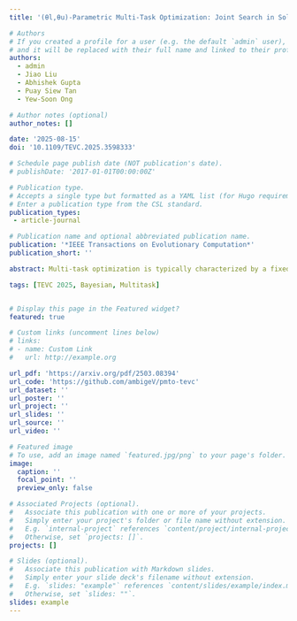 ```yaml
---
title: '(θl,θu)-Parametric Multi-Task Optimization: Joint Search in Solution and Infinite Task Spaces'

# Authors
# If you created a profile for a user (e.g. the default `admin` user), write the username (folder name) here
# and it will be replaced with their full name and linked to their profile.
authors:
  - admin
  - Jiao Liu
  - Abhishek Gupta
  - Puay Siew Tan
  - Yew-Soon Ong

# Author notes (optional)
author_notes: []

date: '2025-08-15'
doi: '10.1109/TEVC.2025.3598333'

# Schedule page publish date (NOT publication's date).
# publishDate: '2017-01-01T00:00:00Z'

# Publication type.
# Accepts a single type but formatted as a YAML list (for Hugo requirements).
# Enter a publication type from the CSL standard.
publication_types:
 - article-journal

# Publication name and optional abbreviated publication name.
publication: '*IEEE Transactions on Evolutionary Computation*'
publication_short: ''

abstract: Multi-task optimization is typically characterized by a fixed and finite set of tasks. The present paper relaxes this condition by considering a non-fixed and potentially infinite set of optimization tasks defined in a parameterized, continuous and bounded task space. We refer to this unique problem setting as parametric multi-task optimization (PMTO). Assuming the bounds of the task parameters to be (θl, θu), a novel (θl, θu)-PMTO algorithm is crafted to operate in two complementary modes. In an offline optimization mode, a joint search over solution and task spaces is carried out with the creation of two approximation models (1) for mapping points in a unified solution space to the objective spaces of all tasks, which provably accelerates convergence by acting as a conduit for inter-task knowledge transfers, and (2) for probabilistically mapping tasks to their corresponding solutions, which facilitates evolutionary exploration of under-explored regions of the task space. In the online mode, the derived models enable direct optimization of any task within the bounds without the need to search from scratch. This outcome is validated on both synthetic test problems and practical case studies, with the significant real-world applicability of PMTO shown towards fast reconfiguration of robot controllers under changing task conditions. The potential of PMTO to vastly speedup the search for solutions to minimax optimization problems is also demonstrated through an example in robust engineering design.

tags: [TEVC 2025, Bayesian, Multitask]


# Display this page in the Featured widget?
featured: true

# Custom links (uncomment lines below)
# links:
# - name: Custom Link
#   url: http://example.org

url_pdf: 'https://arxiv.org/pdf/2503.08394'
url_code: 'https://github.com/ambigeV/pmto-tevc'
url_dataset: ''
url_poster: ''
url_project: ''
url_slides: ''
url_source: ''
url_video: ''

# Featured image
# To use, add an image named `featured.jpg/png` to your page's folder.
image:
  caption: ''
  focal_point: ''
  preview_only: false

# Associated Projects (optional).
#   Associate this publication with one or more of your projects.
#   Simply enter your project's folder or file name without extension.
#   E.g. `internal-project` references `content/project/internal-project/index.md`.
#   Otherwise, set `projects: []`.
projects: []

# Slides (optional).
#   Associate this publication with Markdown slides.
#   Simply enter your slide deck's filename without extension.
#   E.g. `slides: "example"` references `content/slides/example/index.md`.
#   Otherwise, set `slides: ""`.
slides: example
---
```

